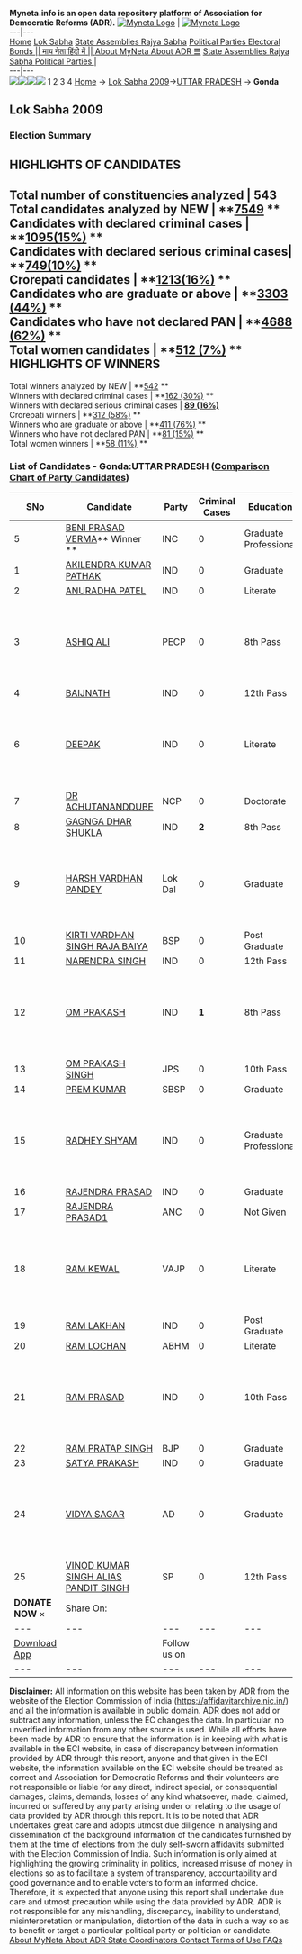 **Myneta.info is an open data repository platform of Association for Democratic Reforms (ADR).**
[![Myneta Logo](https://www.myneta.info/lib/img/myneta-logo.png)](https://www.myneta.info/) | [![Myneta Logo](https://www.myneta.info/lib/img/adr-logo.png)](https://adrindia.org)  
---|---  
[Home](https://www.myneta.info/) [Lok Sabha](https://www.myneta.info/#ls "Lok Sabha") [ State Assemblies ](https://www.myneta.info/#sa "State Assemblies") [Rajya Sabha](https://www.myneta.info/#rs "Rajya Sabha") [Political Parties ](https://www.myneta.info/party "Political Parties") [ Electoral Bonds ](https://www.myneta.info/electoral_bonds "Electoral Bonds") [ || माय नेता हिंदी में || ](https://translate.google.co.in/translate?prev=hp&hl=en&js=y&u=www.myneta.info&sl=en&tl=hi&history_state0=) [ About MyNeta ](https://adrindia.org/content/about-myneta) [ About ADR ](https://adrindia.org/about-adr/who-we-are) [☰](javascript:void\(0\))
[ State Assemblies ](https://www.myneta.info/#sa "State Assemblies") [ Rajya Sabha ](https://www.myneta.info/#rs "Rajya Sabha") [ Political Parties ](https://www.myneta.info/party "Political Parties")
|   
---|---  
![](https://www.myneta.info/lib/img/banner/banner-1.png)![](https://www.myneta.info/lib/img/banner/banner-2.png)![](https://www.myneta.info/lib/img/banner/banner-3.png)![](https://www.myneta.info/lib/img/banner/banner-4.png)
1  2  3  4 
[Home](https://www.myneta.info/) → [Lok Sabha 2009](https://www.myneta.info/ls2009/)→[UTTAR PRADESH](https://www.myneta.info/ls2009/index.php?action=show_constituencies&state_id=24) → **Gonda**
### 
## Lok Sabha 2009
###  Election Summary 
HIGHLIGHTS OF CANDIDATES  
---  
Total number of constituencies analyzed |  543   
Total candidates analyzed by NEW | **[7549](https://www.myneta.info/ls2009/index.php?action=summary&subAction=candidates_analyzed&sort=candidate#summary) **  
Candidates with declared criminal cases | **[1095(15%)](https://www.myneta.info/ls2009/index.php?action=summary&subAction=crime&sort=candidate#summary) **  
Candidates with declared serious criminal cases| **[749(10%)](https://www.myneta.info/ls2009/index.php?action=summary&subAction=serious_crime&sort=candidate#summary) **  
Crorepati candidates | **[1213(16%)](https://www.myneta.info/ls2009/index.php?action=summary&subAction=crorepati&sort=candidate#summary) **  
Candidates who are graduate or above | **[3303 (44%)](https://www.myneta.info/ls2009/index.php?action=summary&subAction=education&sort=candidate#summary) **  
Candidates who have not declared PAN | **[4688 (62%)](https://www.myneta.info/ls2009/index.php?action=summary&subAction=without_pan&sort=candidate#summary) **  
Total women candidates | **[512 (7%)](https://www.myneta.info/ls2009/index.php?action=summary&subAction=women_candidate&sort=candidate#summary) **  
HIGHLIGHTS OF WINNERS  
---  
Total winners analyzed by NEW | **[542](https://www.myneta.info/ls2009/index.php?action=summary&subAction=winner_analyzed&sort=candidate#summary) **  
Winners with declared criminal cases | **[162 (30%)](https://www.myneta.info/ls2009/index.php?action=summary&subAction=winner_crime&sort=candidate#summary) **  
Winners with declared serious criminal cases | **[89 (16%)](https://www.myneta.info/ls2009/index.php?action=summary&subAction=winner_serious_crime&sort=candidate#summary)**  
Crorepati winners | **[312 (58%)](https://www.myneta.info/ls2009/index.php?action=summary&subAction=winner_crorepati&sort=candidate#summary) **  
Winners who are graduate or above | **[411 (76%)](https://www.myneta.info/ls2009/index.php?action=summary&subAction=winner_education&sort=candidate#summary) **  
Winners who have not declared PAN | **[81 (15%)](https://www.myneta.info/ls2009/index.php?action=summary&subAction=winner_without_pan&sort=candidate#summary) **  
Total women winners | **[58 (11%)](https://www.myneta.info/ls2009/index.php?action=summary&subAction=winner_women&sort=candidate#summary) **  
### List of Candidates - Gonda:UTTAR PRADESH ([Comparison Chart of Party Candidates](https://www.myneta.info/ls2009/comparisonchart.php?constituency_id=251))
SNo | Candidate| Party| Criminal Cases| Education| Age| Total Assets| Liabilities  
---|---|---|---|---|---|---|---  
5  | [BENI PRASAD VERMA](https://www.myneta.info/ls2009/candidate.php?candidate_id=4053)** Winner ** | INC | 0 | Graduate Professional| 68 | Rs 2,01,83,574 ~ 2 Crore+ | Rs 80,932 ~ 80 Thou+  
1  | [AKILENDRA KUMAR PATHAK](https://www.myneta.info/ls2009/candidate.php?candidate_id=4064) | IND | 0 | Graduate| 34 | Rs 42,000 ~ 42 Thou+ | Rs 0 ~   
2  | [ANURADHA PATEL](https://www.myneta.info/ls2009/candidate.php?candidate_id=4065) | IND | 0 | Literate| 42 | Rs 19,90,044 ~ 19 Lacs+ | Rs 0 ~   
3  | [ASHIQ ALI](https://www.myneta.info/ls2009/candidate.php?candidate_id=4056) | PECP | 0 | 8th Pass| 46 | ![](https://myneta.info/image_v2.php?myneta_folder=ls2009&candidate_id=4056&col=ta) | ![](https://myneta.info/image_v2.php?myneta_folder=ls2009&candidate_id=4056&col=lia)  
4  | [BAIJNATH](https://www.myneta.info/ls2009/candidate.php?candidate_id=4070) | IND | 0 | 12th Pass| 30 | Rs 10,80,000 ~ 10 Lacs+ | Rs 0 ~   
6  | [DEEPAK](https://www.myneta.info/ls2009/candidate.php?candidate_id=4068) | IND | 0 | Literate| 31 | ![](https://myneta.info/image_v2.php?myneta_folder=ls2009&candidate_id=4068&col=ta) | ![](https://myneta.info/image_v2.php?myneta_folder=ls2009&candidate_id=4068&col=lia)  
7  | [DR ACHUTANANDDUBE](https://www.myneta.info/ls2009/candidate.php?candidate_id=4051) | NCP | 0 | Doctorate| 64 | Rs 2,59,472 ~ 2 Lacs+ | Rs 1,15,479 ~ 1 Lacs+  
8  | [GAGNGA DHAR SHUKLA](https://www.myneta.info/ls2009/candidate.php?candidate_id=4067) | IND | **2** | 8th Pass| 38 | Rs 20,95,000 ~ 20 Lacs+ | Rs 0 ~   
9  | [HARSH VARDHAN PANDEY](https://www.myneta.info/ls2009/candidate.php?candidate_id=4063) | Lok Dal | 0 | Graduate| 33 | ![](https://myneta.info/image_v2.php?myneta_folder=ls2009&candidate_id=4063&col=ta) | ![](https://myneta.info/image_v2.php?myneta_folder=ls2009&candidate_id=4063&col=lia)  
10  | [KIRTI VARDHAN SINGH RAJA BAIYA](https://www.myneta.info/ls2009/candidate.php?candidate_id=4052) | BSP | 0 | Post Graduate| 43 | Rs 2,09,57,984 ~ 2 Crore+ | Rs 10,50,714 ~ 10 Lacs+  
11  | [NARENDRA SINGH](https://www.myneta.info/ls2009/candidate.php?candidate_id=4069) | IND | 0 | 12th Pass| 34 | Rs 6,25,000 ~ 6 Lacs+ | Rs 0 ~   
12  | [OM PRAKASH](https://www.myneta.info/ls2009/candidate.php?candidate_id=4066) | IND | **1** | 8th Pass| 47 | ![](https://myneta.info/image_v2.php?myneta_folder=ls2009&candidate_id=4066&col=ta) | ![](https://myneta.info/image_v2.php?myneta_folder=ls2009&candidate_id=4066&col=lia)  
13  | [OM PRAKASH SINGH](https://www.myneta.info/ls2009/candidate.php?candidate_id=4057) | JPS | 0 | 10th Pass| 54 | Rs 88,90,000 ~ 88 Lacs+ | Rs 8,00,000 ~ 8 Lacs+  
14  | [PREM KUMAR](https://www.myneta.info/ls2009/candidate.php?candidate_id=4058) | SBSP | 0 | Graduate| 26 | Rs 1,50,000 ~ 1 Lacs+ | Rs 0 ~   
15  | [RADHEY SHYAM](https://www.myneta.info/ls2009/candidate.php?candidate_id=4072) | IND | 0 | Graduate Professional| 59 | ![](https://myneta.info/image_v2.php?myneta_folder=ls2009&candidate_id=4072&col=ta) | ![](https://myneta.info/image_v2.php?myneta_folder=ls2009&candidate_id=4072&col=lia)  
16  | [RAJENDRA PRASAD](https://www.myneta.info/ls2009/candidate.php?candidate_id=4071) | IND | 0 | Graduate| 28 | Rs 40,000 ~ 40 Thou+ | Rs 0 ~   
17  | [RAJENDRA PRASAD1](https://www.myneta.info/ls2009/candidate.php?candidate_id=4059) | ANC | 0 | Not Given| 55 | Rs 13,35,000 ~ 13 Lacs+ | Rs 0 ~   
18  | [RAM KEWAL](https://www.myneta.info/ls2009/candidate.php?candidate_id=4060) | VAJP | 0 | Literate| 41 | ![](https://myneta.info/image_v2.php?myneta_folder=ls2009&candidate_id=4060&col=ta) | ![](https://myneta.info/image_v2.php?myneta_folder=ls2009&candidate_id=4060&col=lia)  
19  | [RAM LAKHAN](https://www.myneta.info/ls2009/candidate.php?candidate_id=4074) | IND | 0 | Post Graduate| 54 | Rs 2,70,588 ~ 2 Lacs+ | Rs 0 ~   
20  | [RAM LOCHAN](https://www.myneta.info/ls2009/candidate.php?candidate_id=4061) | ABHM | 0 | Literate| 46 | Rs 64,000 ~ 64 Thou+ | Rs 0 ~   
21  | [RAM PRASAD](https://www.myneta.info/ls2009/candidate.php?candidate_id=4073) | IND | 0 | 10th Pass| 61 | ![](https://myneta.info/image_v2.php?myneta_folder=ls2009&candidate_id=4073&col=ta) | ![](https://myneta.info/image_v2.php?myneta_folder=ls2009&candidate_id=4073&col=lia)  
22  | [RAM PRATAP SINGH](https://www.myneta.info/ls2009/candidate.php?candidate_id=4054) | BJP | 0 | Graduate| 58 | Rs 1,86,91,075 ~ 1 Crore+ | Rs 37,11,863 ~ 37 Lacs+  
23  | [SATYA PRAKASH](https://www.myneta.info/ls2009/candidate.php?candidate_id=4075) | IND | 0 | Graduate| 39 | Rs 25,00,000 ~ 25 Lacs+ | Rs 0 ~   
24  | [VIDYA SAGAR](https://www.myneta.info/ls2009/candidate.php?candidate_id=4062) | AD | 0 | Graduate| 36 | ![](https://myneta.info/image_v2.php?myneta_folder=ls2009&candidate_id=4062&col=ta) | ![](https://myneta.info/image_v2.php?myneta_folder=ls2009&candidate_id=4062&col=lia)  
25  | [VINOD KUMAR SINGH ALIAS PANDIT SINGH](https://www.myneta.info/ls2009/candidate.php?candidate_id=4055) | SP | 0 | 12th Pass| 42 | Rs 60,57,015 ~ 60 Lacs+ | Rs 0 ~   
|  **DONATE NOW** × |  Share On:  | [](https://api.whatsapp.com/send?text=https%3A%2F%2Fmyneta.info%2Fpunjab2022%2Findex.php%3Faction%3Dshow_constituencies%26state_id%3D19) | [](https://www.facebook.com/sharer/sharer.php?u=https%3A%2F%2Fmyneta.info%2Fpunjab2022%2Findex.php%3Faction%3Dshow_constituencies%26state_id%3D19) | [](https://twitter.com/share?url=https%3A%2F%2Fmyneta.info%2Fpunjab2022%2Findex.php%3Faction%3Dshow_constituencies%26state_id%3D19)  
---|---|---|---|---  
| [ Download App ](https://play.google.com/store/apps/details?id=com.webrosoft.myneta1&pcampaignid=pcampaignidMKT-Other-global-all-co-prtnr-py-PartBadge-Mar2515-1) | [](https://play.google.com/store/apps/details?id=com.webrosoft.myneta1&pcampaignid=pcampaignidMKT-Other-global-all-co-prtnr-py-PartBadge-Mar2515-1) |  Follow us on  | [](https://www.facebook.com/adrindia.org/) | [](https://twitter.com/adrspeaks) | [](https://groups.google.com/g/national-election-watch?hl=en&pli=1) | [](https://www.instagram.com/adrspeaks/) | [](https://www.youtube.com/user/adrspeaks) | [](https://sharechat.com/profile/adrspeaks)  
---|---|---|---|---|---|---|---|---  
**Disclaimer:** All information on this website has been taken by ADR from the website of the Election Commission of India (https://affidavitarchive.nic.in/) and all the information is available in public domain. ADR does not add or subtract any information, unless the EC changes the data. In particular, no unverified information from any other source is used. While all efforts have been made by ADR to ensure that the information is in keeping with what is available in the ECI website, in case of discrepancy between information provided by ADR through this report, anyone and that given in the ECI website, the information available on the ECI website should be treated as correct and Association for Democratic Reforms and their volunteers are not responsible or liable for any direct, indirect special, or consequential damages, claims, demands, losses of any kind whatsoever, made, claimed, incurred or suffered by any party arising under or relating to the usage of data provided by ADR through this report. It is to be noted that ADR undertakes great care and adopts utmost due diligence in analysing and dissemination of the background information of the candidates furnished by them at the time of elections from the duly self-sworn affidavits submitted with the Election Commission of India. Such information is only aimed at highlighting the growing criminality in politics, increased misuse of money in elections so as to facilitate a system of transparency, accountability and good governance and to enable voters to form an informed choice. Therefore, it is expected that anyone using this report shall undertake due care and utmost precaution while using the data provided by ADR. ADR is not responsible for any mishandling, discrepancy, inability to understand, misinterpretation or manipulation, distortion of the data in such a way so as to benefit or target a particular political party or politician or candidate. 
[ About MyNeta ](https://adrindia.org/content/about-myneta) [ About ADR ](https://adrindia.org/about-adr/who-we-are) [ State Coordinators ](https://adrindia.org/about-adr/state-coordinators) [ Contact ](https://adrindia.org/contact-us) [ Terms of Use ](https://adrindia.org/content/adr-terms-use) [ FAQs ](https://adrindia.org/content/faqs)

